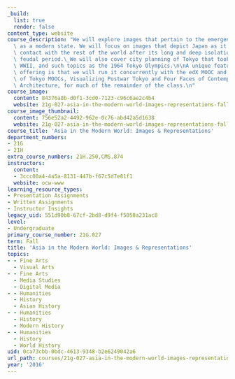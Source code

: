 ```yaml
---
_build:
  list: true
  render: false
content_type: website
course_description: "We will explore images that pertain to the emergence of Japan\
  \ as a modern state. We will focus on images that depict Japan as it comes into\
  \ contact with the rest of the world after its long and deep isolation during the\
  \ feudal period.\_We will also cover city planning of Tokyo that took place after\
  \ WWII, and such topics as the 1964 Tokyo Olympics.\n\nA unique feature of this\
  \ offering is that we will run it concurrently with the edX MOOC and two University\
  \ of Tokyo MOOCs, Visualizing Postwar Tokyo and Four Faces of Contemporary Japanese\
  \ Architecture, for much of the remainder of the class.\n"
course_image:
  content: 84376a8b-d0f1-3cd0-7123-c96c6ae2c4b4
  website: 21g-027-asia-in-the-modern-world-images-representations-fall-2016
course_image_thumbnail:
  content: 756e52a2-4492-962e-0c76-abd42a5d1638
  website: 21g-027-asia-in-the-modern-world-images-representations-fall-2016
course_title: 'Asia in the Modern World: Images & Representations'
department_numbers:
- 21G
- 21H
extra_course_numbers: 21H.250,CMS.874
instructors:
  content:
  - 3ccc00a4-4a5a-8131-447b-f67c5d7e81f1
  website: ocw-www
learning_resource_types:
- Presentation Assignments
- Written Assignments
- Instructor Insights
legacy_uid: 551d90b8-67cf-2bd8-d9f4-f5058a231ac8
level:
- Undergraduate
primary_course_number: 21G.027
term: Fall
title: 'Asia in the Modern World: Images & Representations'
topics:
- - Fine Arts
  - Visual Arts
- - Fine Arts
  - Media Studies
  - Digital Media
- - Humanities
  - History
  - Asian History
- - Humanities
  - History
  - Modern History
- - Humanities
  - History
  - World History
uid: 0ca73cbb-0bdc-4613-9348-b2e6249042a6
url_path: courses/21g-027-asia-in-the-modern-world-images-representations-fall-2016
year: '2016'
---
```

